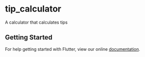 # tip_calculator

A calculator that calculates tips

## Getting Started

For help getting started with Flutter, view our online
[documentation](https://flutter.io/).
